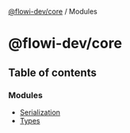 [@flowi-dev/core](README.md) / Modules

# @flowi-dev/core

## Table of contents

### Modules

- [Serialization](modules/Serialization.md)
- [Types](modules/Types.md)
